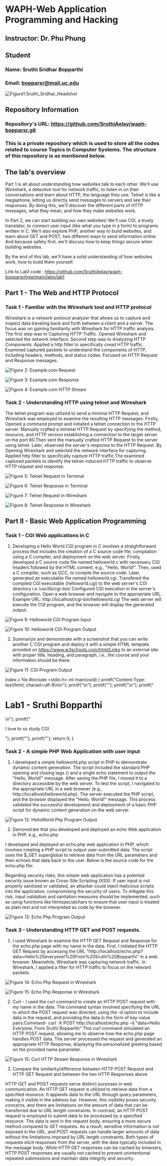 # WAPH-Web Application Programming and Hacking

## Instructor: Dr. Phu Phung

## Student

### Name: Sruthi Sridhar Bopparthi
### Email: bopparsr@mail.uc.edu


![Figure1:Sruthi_Sridhar_Headshot](/Images/Sruthi_pic.png)

## Repository Information
### Repository's URL: https://github.com/SruthiAelay/waph-bopparsr.git
### This is a private repository which is used to store all the codes related to course Topics in Computer Systems. The structure of this repository is as mentioned below.

## The lab's overview

Part 1 is all about understanding how websites talk to each other. We'll use Wireshark, a detective tool for network traffic, to listen in on their conversations and learn about HTTP, the language they use. Telnet is like a megaphone, letting us directly send messages to servers and see their responses. By doing this, we'll discover the different parts of HTTP messages, what they mean, and how they make websites work.

In Part 2, we can start building our own websites! We'll use CGI, a trusty translator, to connect user input (like what you type in a form) to programs written in C. We'll also explore PHP, another way to build websites, and learn about GET and POST, two different ways to send information online. And because safety first, we'll discuss how to keep things secure when building websites.

By the end of this lab, we'll have a solid understanding of how websites work, how to build them yourself.

Link to Lab1 code : https://github.com/SruthiAelay/waph-bopparsr/tree/main/labs/lab1

## Part 1 - The Web and HTTP Protocol
### Task 1 - Familiar with the Wireshark tool and HTTP protocol

Wireshark is a network protocol analyzer that allows us to capture and inspect data traveling back and forth between a client and a server. The focus was on gaining familiarity with Wireshark for HTTP traffic analysis. The first step was to Capturing HTTP Traffic. Opened Wireshark and selected the network interface. Second step was to Analyzing HTTP Components. Applied a http filter to specifically cread HTTP traffic. Examined captured packets to understand the components of HTTP, including headers, methods, and status codes. Focused on HTTP Request and Response messages.

![Figure 2: Example.com Request ](/lab1/Images/Example_Request1.png)

![Figure 3: Example.com Response ](/Images/Example_Response1.png)

![Figure 4: Example.com HTTP Stream ](/Images/Example_HTTPStream1.png)

### Task 2 - Understanding HTTP using telnet and Wireshark

The telnet program was utilized to send a minimal HTTP Request, and Wireshark was employed to examine the resulting HTTP messages. Firstly, Opened a command prompt and initiated a telnet connection to the HTTP server.
Manually crafted a minimal HTTP Request by specifying the method, resource, and HTTP version establishing a connection to the target server on the port 80.Then sent the manually crafted HTTP Request to the server using telnet. Later, observed the server's response to the HTTP Request. By Opening Wireshark and selected the network interface for capturing. Applied http filter to specifically capture HTTP traffic.The examined captured packets to identify the telnet-induced HTTP traffic to observe HTTP request and response.

![Figure 5: Telnet Request in Terminal](/Images/TelnetRequest1.png)

![Figure 6: Telnet Response in Terminal](/Images/TelnetResponse1.png)

![Figure 7: Telnet Request in Wireshark](/Images/TelnetWiresharkRequest1.png)

![Figure 8: Telnet Response in Wireshark](/Images/TelnetWiresharkResponse1.png)

## Part II - Basic Web Application Programming
### Task 1 - CGI Web applications in C

1) Developing a Hello World CGI program in C involves a    straightforward process that includes the creation of a C source code file, compilation using a C compiler, and deployment on the web server. Firstly, developed a C source code file named helloworld.c with necessary CGI headers followed by the HTML content, e.g., "Hello, World!". Then, 
used a C compiler, such as GCC, to compile the source code. Later, generated an executable file named helloworld.cgi. Transfered the compiled CGI executable (helloworld.cgi) to the web server's CGI directory i.e /usr/lib/cgi-bin/
Configured CGI execution in the server's configuration.
Open a web browser and navigate to the appropriate URL.
Example URL: http://localhost/cgi-bin/helloworld.cgi
The web server will execute the CGI program, and the browser will display the generated output.

![Figure 9: Helloworld CGI Program Input](/Images/HelloworldCgiInput.png)

![Figure 10: Helloworld CGI Program Output](/Images/HelloworldCgiOutput.png)

2) Summarize and demonstrate with a screenshot that you can write another C CGI program and deploy it with a simple HTML template provided on https://www.w3schools.com/html/Links to an external site. with proper title, heading, and paragraph, i.e., the course and your information should be there.

![Figure 11: CGI Program Output](/Images/IndexOutput.png)

Index.c file
#include <stdio.h>
int main(void)
{
	printf("Content-Type: text/html; charset=utf-8\n\n");
	printf("<html>\n");
	printf("<head><title>WAPH</title></head>");
	printf("<body>\n");
	printf("<h1>Lab1 - Sruthi Bopparthi</h1>\n");
	printf("<p>I love to so study CGI</p>");
	printf("</body>");
	printf("</html>");
	return 0;
}

### Task 2 - A simple PHP Web Application with user input

1) I developed a simple helloworld.php script in PHP to demonstrate dynamic content generation. The script included the standard PHP opening and closing tags (<?php and ?>) and a single echo statement to output the "Hello, World!" message. After saving the PHP file, I moved it to a directory accessible by the web server. To test the script, I navigated to the appropriate URL in a web browser (e.g., http://localhost/helloworld.php). The server executed the PHP script, and the browser displayed the "Hello, World!" message. This process validated the successful development and deployment of a basic PHP script for dynamic content generation on the web server.

![Figure 12: HelloWorld Php Program Output](/Images/HelloWorldPhp.png)

2) Demonstrate that you developed and deployed an echo Web application in PHP, e.g., echo.php

I developed and deployed an echo.php web application in PHP, which involves creating a PHP script to output user-submitted data. The script uses the $_GET superglobal to retrieve data from the URL parameters and then echoes that data back to the user. Below is the source code for the echo.php file:
<?php
  echo $_REQUEST["data"];
?>
Regarding security risks, this simple web application has a potential security issue known as Cross-Site Scripting (XSS). If user input is not properly sanitized or validated, an attacker could inject malicious scripts into the application, compromising the security of users. To mitigate this risk, input validation and sanitation measures should be implemented, such as using functions like htmlspecialchars to ensure that user input is treated as plain text and not interpreted as code by the browser.

![Figure 13: Echo Php Program Output](/Images/EchoPhp.png)

### Task 3 - Understanding HTTP GET and POST requests.
1) I used Wireshark to examine the HTTP GET Request and Response for the echo.php page with my name in the data. First, I initiated the HTTP GET Request by accessing the URL "http://localhost/echo.php?data=Hello%20everyone!%20From%20Sruthi%20Bopparthi" in a web browser. Meanwhile, Wireshark was capturing network traffic. In Wireshark, I applied a filter for HTTP traffic to focus on the relevant packets.

![Figure 14: Echo Php Request in Wireshark](/Images/EchoPhpRequest.png)

![Figure 15: Echo Php Response in Wireshark](/Images/EchoPhpResponse.png)

2) Curl - I used the curl command to create an HTTP POST request with my name in the data. The command syntax involved specifying the URL to which the POST request was directed, using the -d option to include data in the request, and providing the data in the form of key-value pairs.Command-
curl -X POST http://localhost/echo.php -d "data=Hello Everyone, From Sruthi Bopparthi"
This curl command simulated an HTTP POST request, allowing me to observe how the echo.php page handles POST data. The server processed the request and generated an appropriate HTTP Response, displaying the personalized greeting based on the provided name parameter.

![Figure 15: Curl HTTP Stream Response in Wireshark](/Images/Curl.png)

3) Compare the similarity/difference between HTTP POST Request and HTTP GET Request and between the two HTTP Responses above

HTTP GET and POST requests serve distinct purposes in web communication. An HTTP GET request is utilized to retrieve data from a specified resource. It appends data to the URL through query parameters, making it visible in the address bar. However, this visibility poses security concerns, and there are limitations on the amount of data that can be transferred due to URL length constraints. In contrast, an HTTP POST request is employed to submit data to be processed by a specified resource. The data is sent in the request body, ensuring a more secure method compared to GET requests. As a result, sensitive information is not exposed in the URL, and POST requests can handle larger amounts of data without the limitations imposed by URL length constraints. Both types of requests elicit responses from the server, with the data typically included in the message body. While HTTP GET responses can be cached by browsers, HTTP POST responses are usually not cached to prevent unintentional repeated submissions and maintain data integrity and security.

